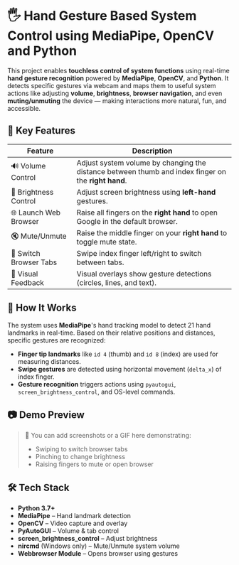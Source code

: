 # 🖐️ Hand Gesture Based System Control using MediaPipe, OpenCV and Python

This project enables **touchless control of system functions** using real-time **hand gesture recognition** powered by **MediaPipe**, **OpenCV**, and **Python**. It detects specific gestures via webcam and maps them to useful system actions like adjusting **volume**, **brightness**, **browser navigation**, and even **muting/unmuting** the device — making interactions more natural, fun, and accessible.


## 🚀 Key Features

| Feature | Description |
|--------|-------------|
| 🔊 Volume Control | Adjust system volume by changing the distance between thumb and index finger on the **right hand**. |
| 🔅 Brightness Control | Adjust screen brightness using **left-hand** gestures. |
| 🌐 Launch Web Browser | Raise all fingers on the **right hand** to open Google in the default browser. |
| 🔇 Mute/Unmute | Raise the middle finger on your **right hand** to toggle mute state. |
| 🔁 Switch Browser Tabs | Swipe index finger left/right to switch between tabs. |
| 👀 Visual Feedback | Visual overlays show gesture detections (circles, lines, and text). |

## 🧠 How It Works

The system uses **MediaPipe**'s hand tracking model to detect 21 hand landmarks in real-time. Based on their relative positions and distances, specific gestures are recognized:

- **Finger tip landmarks** like `id 4` (thumb) and `id 8` (index) are used for measuring distances.
- **Swipe gestures** are detected using horizontal movement (`delta_x`) of index finger.
- **Gesture recognition** triggers actions using `pyautogui`, `screen_brightness_control`, and OS-level commands.



## 📷 Demo Preview

> 📌 You can add screenshots or a GIF here demonstrating:
> - Swiping to switch browser tabs
> - Pinching to change brightness
> - Raising fingers to mute or open browser


## 🛠️ Tech Stack

- **Python 3.7+**
- **MediaPipe** – Hand landmark detection
- **OpenCV** – Video capture and overlay
- **PyAutoGUI** – Volume & tab control
- **screen_brightness_control** – Adjust brightness
- **nircmd** (Windows only) – Mute/Unmute system volume
- **Webbrowser Module** – Opens browser using gestures




